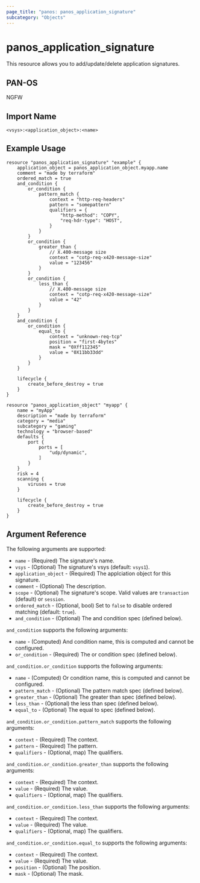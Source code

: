 ```yaml
---
page_title: "panos: panos_application_signature"
subcategory: "Objects"
---
```


# panos_application_signature

This resource allows you to add/update/delete application signatures.


## PAN-OS

NGFW


## Import Name

```shell
<vsys>:<application_object>:<name>
```


## Example Usage

```hcl
resource "panos_application_signature" "example" {
    application_object = panos_application_object.myapp.name
    comment = "made by terraform"
    ordered_match = true
    and_condition {
        or_condition {
            pattern_match {
                context = "http-req-headers"
                pattern = "somepattern"
                qualifiers = {
                    "http-method": "COPY",
                    "req-hdr-type": "HOST",
                }
            }
        }
        or_condition {
            greater_than {
                // X.400-message size
                context = "cotp-req-x420-message-size"
                value = "123456"
            }
        }
        or_condition {
            less_than {
                // X.400-message size
                context = "cotp-req-x420-message-size"
                value = "42"
            }
        }
    }
    and_condition {
        or_condition {
            equal_to {
                context = "unknown-req-tcp"
                position = "first-4bytes"
                mask = "0Xff112345"
                value = "0X11bb33dd"
            }
        }
    }

    lifecycle {
        create_before_destroy = true
    }
}

resource "panos_application_object" "myapp" {
    name = "myApp"
    description = "made by terraform"
    category = "media"
    subcategory = "gaming"
    technology = "browser-based"
    defaults {
        port {
            ports = [
                "udp/dynamic",
            ]
        }
    }
    risk = 4
    scanning {
        viruses = true
    }

    lifecycle {
        create_before_destroy = true
    }
}
```

## Argument Reference

The following arguments are supported:

* `name` - (Required) The signature's name.
* `vsys` - (Optional) The signature's vsys (default: `vsys1`).
* `application_object` - (Required) The applciation object for this signature.
* `comment` - (Optional) The description.
* `scope` - (Optional) The signature's scope.  Valid values are
  `transaction` (default) or `session`.
* `ordered_match` - (Optional, bool) Set to `false` to disable ordered matching
  (default: `true`).
* `and_condition` - (Optional) The and condition spec (defined below).

`and_condition` supports the following arguments:

* `name` - (Computed) And condition name, this is computed and cannot be configured.
* `or_condition` - (Required) The or condition spec (defined below).

`and_condition.or_condition` supports the following arguments:

* `name` - (Computed) Or condition name, this is computed and cannot be configured.
* `pattern_match` - (Optional) The pattern match spec (defined below).
* `greater_than` - (Optional) The greater than spec (defined below).
* `less_than` - (Optional) the less than spec (defined below).
* `equal_to` - (Optional) The equal to spec (defined below).

`and_condition.or_condition.pattern_match` supports the following arguments:

* `context` - (Required) The context.
* `pattern` - (Required) The pattern.
* `qualifiers` - (Optional, map) The qualifiers.

`and_condition.or_condition.greater_than` supports the following arguments:

* `context` - (Required) The context.
* `value` - (Required) The value.
* `qualifiers` - (Optional, map) The qualifiers.

`and_condition.or_condition.less_than` supports the following arguments:

* `context` - (Required) The context.
* `value` - (Required) The value.
* `qualifiers` - (Optional, map) The qualifiers.

`and_condition.or_condition.equal_to` supports the following arguments:

* `context` - (Required) The context.
* `value` - (Required) The value.
* `position` - (Optional) The position.
* `mask` - (Optional) The mask.
